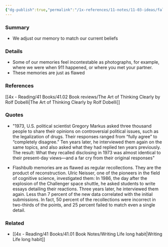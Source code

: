 ```yaml
---
{"dg-publish":true,"permalink":"/1x-references/11-notes/11-03-ideas/falsification-of-history/","title":"Falsification of history","noteIcon":""}
---
```



### Summary
- We adjust our memory to match our current beliefs

### Details
- Some of our memories feel incontestable as photographs, for example, where we were when 911 happened, or where you met your partner.
- These memories are just as flawed

### References
[[4x - Reading/41 Books/41.02 Book reviews/The Art of Thinking Clearly by Rolf Dobelli\|The Art of Thinking Clearly by Rolf Dobelli]]

### Quotes
- "1973, U.S. political scientist Gregory Markus asked three thousand people to share their opinions on controversial political issues, such as the legalization of drugs. Their responses ranged from “fully agree” to “completely disagree.” Ten years later, he interviewed them again on the same topics, and also asked what they had replied ten years previously. The result: What they recalled disclosing in 1973 was almost identical to their present-day views—and a far cry from their original responses"

- Flashbulb memories are as flawed as regular recollections. They are the product of reconstruction. Ulric Neisser, one of the pioneers in the field of cognitive science, investigated them: In 1986, the day after the explosion of the Challenger space shuttle, he asked students to write essays detailing their reactions. Three years later, he interviewed them again. Less than 7 percent of the new data correlated with the initial submissions. In fact, 50 percent of the recollections were incorrect in two-thirds of the points, and 25 percent failed to match even a single detail.

### Related
- [[4x - Reading/41 Books/41.01 Book Notes/Writing Life long habit\|Writing Life long habit]]
